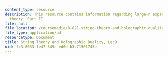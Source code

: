 ```yaml
---
content_type: resource
description: This resource contains information regarding large-n expansion as a string
  theory, Part II.
file: null
file_location: /coursemedia/8-821-string-theory-and-holographic-duality-fall-2014/fc3f80331e47349ced0db3c71501745e_MIT8_821S15_Lec9.pdf
file_type: application/pdf
resourcetype: Document
title: String Theory and Holographic Duality, Lec9
uid: fc3f8033-1e47-349c-ed0d-b3c71501745e
---
```

